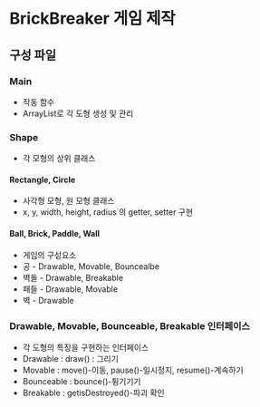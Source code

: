 # BrickBreaker 게임 제작

## 구성 파일

### Main
 - 작동 함수
 - ArrayList로 각 도형 생성 및 관리

### Shape
 - 각 모형의 상위 클래스

#### Rectangle, Circle
 - 사각형 모형, 원 모형 클래스
 - x, y, width, height, radius 의 getter, setter 구현

#### Ball, Brick, Paddle, Wall
 - 게임의 구성요소
 - 공 - Drawable, Movable, Bouncealbe
 - 벽돌 - Drawable, Breakable
 - 패들 - Drawable, Movable
 - 벽 - Drawable

### Drawable, Movable, Bounceable, Breakable 인터페이스
 - 각 도형의 특징을 구현하는 인터페이스
 - Drawable : draw() : 그리기
 - Movable : move()-이동, pause()-일시정지, resume()-계속하기
 - Bounceable : bounce()-튕기기기
 - Breakable : getisDestroyed()-파괴 확인